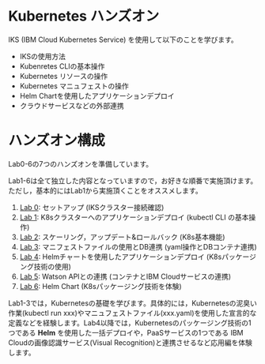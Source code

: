 # Kubernetes ハンズオン
IKS (IBM Cloud Kubernetes Service) を使用して以下のことを学びます。

- IKSの使用方法
- Kubenretes CLIの基本操作
- Kubernetes リソースの操作
- Kubernetes マニュフェストの操作
- Helm Chartを使用したアプリケーションデプロイ
- クラウドサービスなどの外部連携

# ハンズオン構成 
Lab0-6の7つのハンズオンを準備しています。

Lab1-6は全て独立した内容となっていますので，お好きな順番で実施頂けます。ただし，基本的にはLab1から実施頂くことをオススメします。

1. [Lab 0](Lab0): セットアップ (IKSクラスター接続確認)
1. [Lab 1](Lab1): K8sクラスターへのアプリケーションデプロイ (kubectl CLI の基本操作)
1. [Lab 2](Lab2): スケーリング，アップデート&ロールバック (K8s基本機能)
1. [Lab 3](Lab3): マニフェストファイルの使用とDB連携 (yaml操作とDBコンテナ連携)
1. [Lab 4](Lab4): Helmチャートを使用したアプリケーションデプロイ (K8sパッケージング技術の使用)
1. [Lab 5](Lab5): Watson APIとの連携 (コンテナとIBM Cloudサービスの連携)
1. [Lab 6](Lab6): Helm Chart (K8sパッケージング技術を体験)

Lab1-3では，Kubernetesの基礎を学びます。具体的には，Kubernetesの泥臭い作業(kubectl run xxx)やマニュフェストファイル(xxx.yaml)を使用した宣言的な定義などを経験します。Lab4以降では，Kubernetesのパッケージング技術の1つである **Helm** を使用した一括デプロイや，PaaSサービスの1つである IBM Cloudの画像認識サービス(Visual Recognition)と連携させるなど応用編を体験します。
